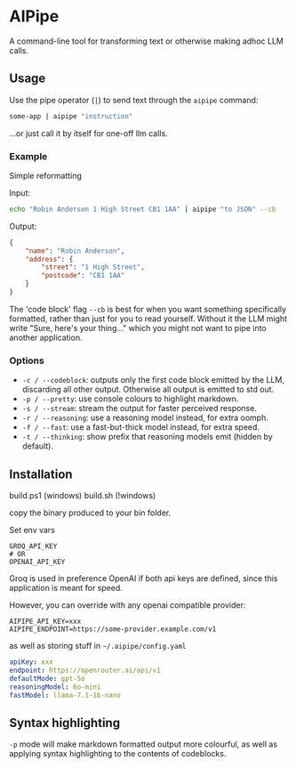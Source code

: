 # AIPipe

A command-line tool for transforming text or otherwise making adhoc LLM calls.

## Usage

Use the pipe operator (`|`) to send text through the `aipipe` command:

```bash
some-app | aipipe "instruction"
```

...or just call it by itself for one-off llm calls.

### Example

Simple reformatting

Input:
```bash
echo "Robin Anderson 1 High Street CB1 1AA" | aipipe "to JSON" --cb
```

Output:
```json
{
    "name": "Robin Anderson",
    "address": {
        "street": "1 High Street",
        "postcode": "CB1 1AA"
    }
}
```

The 'code block' flag `--cb` is best for when you want something specifically formatted, rather than just for you to read yourself. Without it the LLM might write "Sure, here's your thing..." which you might not want to pipe into another application.

### Options

- `-c / --codeblock`: outputs only the first code block emitted by the LLM, discarding all other output. Otherwise all output is emitted to std out.
- `-p / --pretty`: use console colours to highlight markdown.
- `-s / --stream`: stream the output for faster perceived response.
- `-r / --reasoning`: use a reasoning model instead, for extra oomph.
- `-f / --fast`: use a fast-but-thick model instead, for extra speed.
- `-t / --thinking`: show <think></think> prefix that reasoning models emit (hidden by default).

## Installation

build.ps1 (windows)
build.sh  (!windows)

copy the binary produced to your bin folder.

Set env vars
```
GROQ_API_KEY
# OR
OPENAI_API_KEY
```

Groq is used in preference OpenAI if both api keys are defined, since this application is meant for speed.

However, you can override with any openai compatible provider:

```
AIPIPE_API_KEY=xxx
AIPIPE_ENDPOINT=https://some-provider.example.com/v1
```

as well as storing stuff in `~/.aipipe/config.yaml`

```yaml
apiKey: xxx
endpoint: https://openrouter.ai/api/v1
defaultMode: gpt-5o
reasoningModel: 6o-mini
fastModel: llama-7.1-1b-nano
```

## Syntax highlighting

`-p` mode will make markdown formatted output more colourful, as well as applying syntax highlighting to the contents of codeblocks.